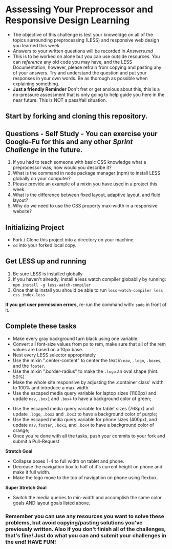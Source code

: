 # Assessing Your Preprocessor and Responsive Design Learning

* The objective of this challenge is test your knoweldge on all of the topics surrounding preprocessing (LESS) and responsive web design you learned this week.
* Answers to your written questions will be recorded in _Answers.md_
* This is to be worked on alone but you can use outside resources. You can _reference_ any old code you may have, and the LESS Documentation, however, please refrain from copying and pasting any of your answers. Try and understand the question and put your responses in your own words. Be as thorough as possible when explaining something.
* **Just a friendly Reminder** Don't fret or get anxious about this, this is a no-pressure assessment that is only going to help guide you here in the near future. This is NOT a pass/fail situation.

## Start by forking and cloning this repository.

## Questions - Self Study - You can exercise your Google-Fu for this and any other _Sprint Challenge_ in the future.

1. If you had to teach someone with basic CSS knowledge what a preprocessor was, how would you describe it?
2. What is the command in node package manager (npm) to install LESS globally on your computer?
3. Please provide an example of a mixin you have used in a project this week.
4. What is the difference between fixed layout, adaptive layout, and fluid layout?
5. Why do we need to use the CSS property max-width in a responsive website?


## Initializing Project
* Fork / Clone this project into a directory on your machine.
* `cd` into your forked local copy.

## Get LESS up and running
1. Be sure LESS is installed globally
2. If you haven't already, install a less watch compiler globablly by running: `npm install -g less-watch-compiler`
1. Once that is install you should be able to run `less-watch-compiler less css index.less`

**If you get user permission errors,** re-run the command with: `sudo` in front of it.

## Complete these tasks
* Make every gray background turn black using one variable. <!-- DONE -->
* Convert all font-size values from px to rem, make sure that all of the rem values are based on a 10px base. <!-- Come Back To -->
* Nest every LESS selector appropriately  <!-- DONE -->
* Use the mixin ".center-content" to center the text in `nav`, `.logo`, `.boxes`, and the `footer`. <!-- DONE -->
* Use the mixin ".border-radius" to make the `.logo` an oval shape (hint: 50%) <!-- DONE -->
* Make the whole site responsive by adjusting the .container class' width to 100% and introduce a max-width. <!-- Attempted and I think done correctly. Not sure what the max-width should be so placed it to 1100px. -->
* Use the escaped media query variable for laptop sizes (1100px) and update `nav`, `.box1` and `.box4` to have a background color of green;
<!-- Nav works, .box1 and .box4 do not. -->
* Use the escaped media query variable for tablet sizes (768px) and update `.logo`, `.box2` and `.box3` to have a background color of purple; <!-- .logo works, .box2 and .box3 do not. -->
* Use the escaped media query variable for phone sizes (400px), and update `nav`, `footer`, `.box1`, and `.box4` to have a background color of orange; <!-- Nav and footer work, .box1 and .box4 do not. -->
* Once you're done with all the tasks, push your commits to your fork and submit a Pull-Request

**Stretch Goal**
* Collapse boxes 1-4 to full width on tablet and phone.
* Decrease the navigation box to half of it's current height on phone and make it full width.
* Make the logo move to the top of navigation on phone using flexbox.

**Super Stretch Goal**
* Switch the media queries to min-width and accomplish the same color goals AND layout goals listed above. 

### Remember you can use any resources you want to solve these problems, but avoid copying/pasting solutions you've previously written. Also if you don't finish all of the challenges, that's fine! Just do what you can and submit your challenges in the end! HAVE FUN!
